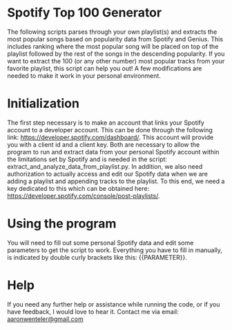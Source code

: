 # Spotify Top 100 Generator 
The following scripts parses through your own playlist(s) and extracts the most popular songs based on popularity data from Spotify and Genius. This includes ranking where the most popular song will be placed on top of the playlist followed by the rest of the songs in the descending popularity. If you want to extract the 100 (or any other number) most popular tracks from your favorite playlist, this script can help you out! A few modifications are needed to make it work in your personal environment.

# Initialization 
The first step necessary is to make an account that links your Spotify account to a developer account. This can be done through the following link: https://developer.spotify.com/dashboard/. This account will provide you with a client id and a client key. Both are necessary to allow the program to run and extract data from your personal Spotify account within the limitations set by Spotify and is needed in the script: extract_and_analyze_data_from_playlist.py. In addition, we also need authorization to actually access and edit our Spotify data when we are adding a playlist and appending tracks to the playlist. To this end, we need a key dedicated to this which can be obtained here: https://developer.spotify.com/console/post-playlists/. 

# Using the program
You will need to fill out some personal Spotify data and edit some parameters to get the script to work. Everything you have to fill in manually, is indicated by double curly brackets like this: {{PARAMETER}}. 

# Help
If you need any further help or assistance while running the code, or if you have feedback, I would love to hear it. Contact me via email: aaronwenteler@gmail.com
